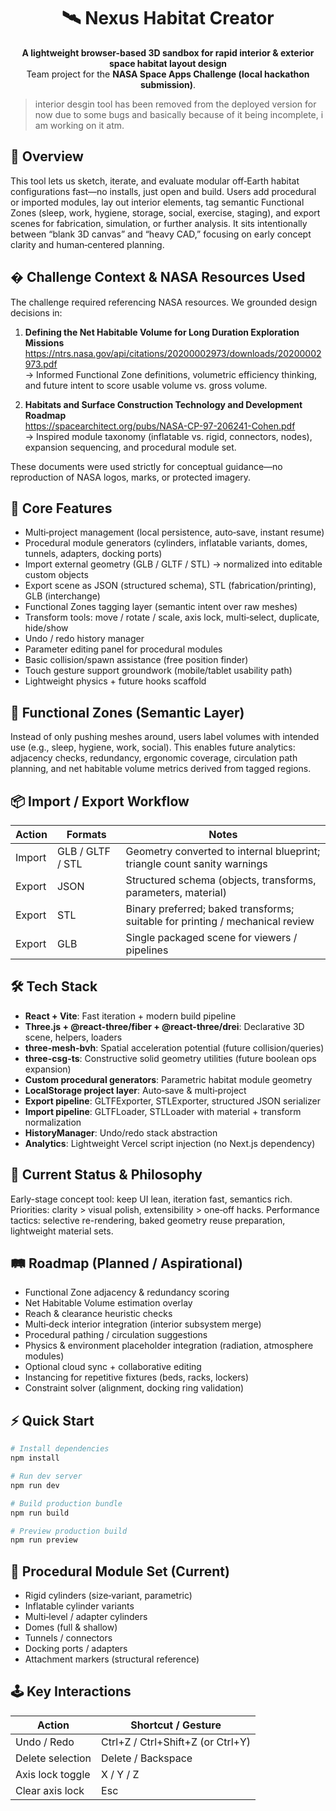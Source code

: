 <div align="center">

# 🛰️ Nexus Habitat Creator

**A lightweight browser-based 3D sandbox for rapid interior & exterior space habitat layout design**  
Team project for the **NASA Space Apps Challenge (local hackathon submission)**.

</div>

> interior desgin tool has been removed from the deployed version for now due to some bugs and basically because of it being incomplete, i am working on it atm.

## 🚀 Overview

This tool lets us sketch, iterate, and evaluate modular off‑Earth habitat configurations fast—no installs, just open and build. Users add procedural or imported modules, lay out interior elements, tag semantic Functional Zones (sleep, work, hygiene, storage, social, exercise, staging), and export scenes for fabrication, simulation, or further analysis. It sits intentionally between “blank 3D canvas” and “heavy CAD,” focusing on early concept clarity and human‑centered planning.

## � Challenge Context & NASA Resources Used

The challenge required referencing NASA resources. We grounded design decisions in:

1. **Defining the Net Habitable Volume for Long Duration Exploration Missions**  
   https://ntrs.nasa.gov/api/citations/20200002973/downloads/20200002973.pdf  
   → Informed Functional Zone definitions, volumetric efficiency thinking, and future intent to score usable volume vs. gross volume.

2. **Habitats and Surface Construction Technology and Development Roadmap**  
   https://spacearchitect.org/pubs/NASA-CP-97-206241-Cohen.pdf  
   → Inspired module taxonomy (inflatable vs. rigid, connectors, nodes), expansion sequencing, and procedural module set.

These documents were used strictly for conceptual guidance—no reproduction of NASA logos, marks, or protected imagery.

## 🔧 Core Features

- Multi‑project management (local persistence, auto‑save, instant resume)
- Procedural module generators (cylinders, inflatable variants, domes, tunnels, adapters, docking ports)
- Import external geometry (GLB / GLTF / STL) → normalized into editable custom objects
- Export scene as JSON (structured schema), STL (fabrication/printing), GLB (interchange)
- Functional Zones tagging layer (semantic intent over raw meshes)
- Transform tools: move / rotate / scale, axis lock, multi‑select, duplicate, hide/show
- Undo / redo history manager
- Parameter editing panel for procedural modules
- Basic collision/spawn assistance (free position finder)
- Touch gesture support groundwork (mobile/tablet usability path)
- Lightweight physics + future hooks scaffold

## 🧠 Functional Zones (Semantic Layer)

Instead of only pushing meshes around, users label volumes with intended use (e.g., sleep, hygiene, work, social). This enables future analytics: adjacency checks, redundancy, ergonomic coverage, circulation path planning, and net habitable volume metrics derived from tagged regions.

## 📦 Import / Export Workflow

| Action | Formats          | Notes                                                                         |
| ------ | ---------------- | ----------------------------------------------------------------------------- |
| Import | GLB / GLTF / STL | Geometry converted to internal blueprint; triangle count sanity warnings      |
| Export | JSON             | Structured schema (objects, transforms, parameters, material)                 |
| Export | STL              | Binary preferred; baked transforms; suitable for printing / mechanical review |
| Export | GLB              | Single packaged scene for viewers / pipelines                                 |

## 🛠️ Tech Stack

- **React + Vite**: Fast iteration + modern build pipeline
- **Three.js + @react-three/fiber + @react-three/drei**: Declarative 3D scene, helpers, loaders
- **three-mesh-bvh**: Spatial acceleration potential (future collision/queries)
- **three-csg-ts**: Constructive solid geometry utilities (future boolean ops expansion)
- **Custom procedural generators**: Parametric habitat module geometry
- **LocalStorage project layer**: Auto‑save & multi‑project
- **Export pipeline**: GLTFExporter, STLExporter, structured JSON serializer
- **Import pipeline**: GLTFLoader, STLLoader with material + transform normalization
- **HistoryManager**: Undo/redo stack abstraction
- **Analytics**: Lightweight Vercel script injection (no Next.js dependency)

## 🧪 Current Status & Philosophy

Early-stage concept tool: keep UI lean, iteration fast, semantics rich. Priorities: clarity > visual polish, extensibility > one‑off hacks. Performance tactics: selective re-rendering, baked geometry reuse preparation, lightweight material sets.

## 🛤️ Roadmap (Planned / Aspirational)

- Functional Zone adjacency & redundancy scoring
- Net Habitable Volume estimation overlay
- Reach & clearance heuristic checks
- Multi‑deck interior integration (interior subsystem merge)
- Procedural pathing / circulation suggestions
- Physics & environment placeholder integration (radiation, atmosphere modules)
- Optional cloud sync + collaborative editing
- Instancing for repetitive fixtures (beds, racks, lockers)
- Constraint solver (alignment, docking ring validation)

## ⚡ Quick Start

```bash
# Install dependencies
npm install

# Run dev server
npm run dev

# Build production bundle
npm run build

# Preview production build
npm run preview
```

## 🧩 Procedural Module Set (Current)

- Rigid cylinders (size‑variant, parametric)
- Inflatable cylinder variants
- Multi‑level / adapter cylinders
- Domes (full & shallow)
- Tunnels / connectors
- Docking ports / adapters
- Attachment markers (structural reference)

## 🕹️ Key Interactions

| Action           | Shortcut / Gesture                |
| ---------------- | --------------------------------- |
| Undo / Redo      | Ctrl+Z / Ctrl+Shift+Z (or Ctrl+Y) |
| Delete selection | Delete / Backspace                |
| Axis lock toggle | X / Y / Z                         |
| Clear axis lock  | Esc                               |


